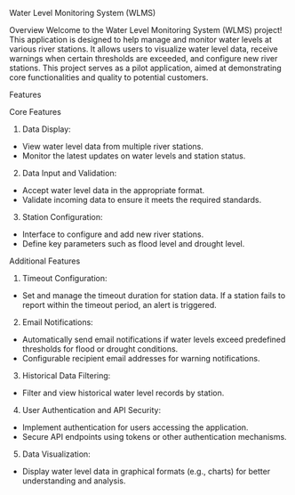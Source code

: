 Water Level Monitoring System (WLMS)

Overview
Welcome to the Water Level Monitoring System (WLMS) project! This application is designed to help manage and monitor water levels at various river stations. It allows users to visualize water level data, receive warnings when certain thresholds are exceeded, and configure new river stations. This project serves as a pilot application, aimed at demonstrating core functionalities and quality to potential customers.

Features

Core Features
1.	Data Display:
-	View water level data from multiple river stations.
-	Monitor the latest updates on water levels and station status.
2.	Data Input and Validation:
-	Accept water level data in the appropriate format.
-	Validate incoming data to ensure it meets the required standards.
3.	Station Configuration:
-	Interface to configure and add new river stations.
-	Define key parameters such as flood level and drought level.


Additional Features
1.	Timeout Configuration:
-	Set and manage the timeout duration for station data. If a station fails to report within the timeout period, an alert is triggered.
2.	Email Notifications:
-	Automatically send email notifications if water levels exceed predefined thresholds for flood or drought conditions.
-	Configurable recipient email addresses for warning notifications.
3.	Historical Data Filtering:
-	Filter and view historical water level records by station.
4.	User Authentication and API Security:
-	Implement authentication for users accessing the application.
-	Secure API endpoints using tokens or other authentication mechanisms.
5.	Data Visualization:
-	Display water level data in graphical formats (e.g., charts) for better understanding and analysis.


